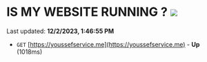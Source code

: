 # IS MY WEBSITE RUNNING ? [![](https://img.shields.io/static/v1?label=Sponsor&message=%E2%9D%A4&logo=GitHub&color=%23fe8e86)](https://github.com/sponsors/<username>)

Last updated: **12/2/2023, 1:46:55 PM**

- `GET` [https://youssefservice.me](https://youssefservice.me) - **Up** (1018ms)
